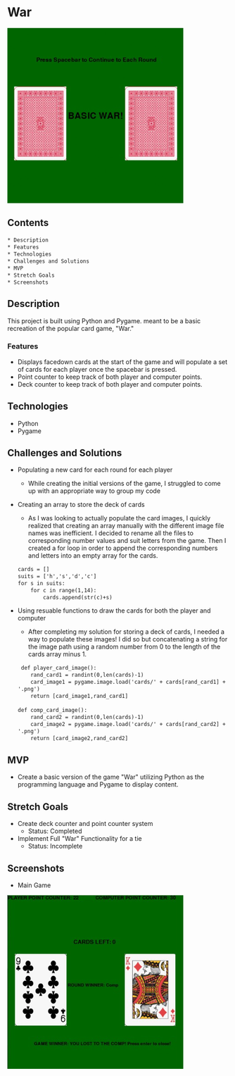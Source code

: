 # War
![Start Sreen](./readme/start_screen.jpg)

## Contents
    * Description
    * Features
    * Technologies
    * Challenges and Solutions
    * MVP
    * Stretch Goals
    * Screenshots

## Description
This project is built using Python and Pygame. meant to be a basic recreation of the popular card game, "War." 

### Features
* Displays facedown cards at the start of the game and will populate a set of cards for each player once the spacebar is pressed. 
* Point counter to keep track of both player and computer points.
* Deck counter to keep track of both player and computer points.

## Technologies
* Python
* Pygame

## Challenges and Solutions
* Populating a new card for each round for each player
    * While creating the initial versions of the game, I struggled to come up with an appropriate way to group my code 

* Creating an array to store the deck of cards
    * As I was looking to actually populate the card images, I quickly realized that creating an array manually with the different image file names was inefficient. I decided to rename all the files to corresponding number values and suit letters from the game. Then I created a for loop in order to append the corresponding numbers and letters into an empty array for the cards. 

    ```
    cards = []
    suits = ['h','s','d','c']
    for s in suits:
        for c in range(1,14):
            cards.append(str(c)+s)
    ```
* Using resuable functions to draw the cards for both the player and computer
    * After completing my solution for storing a deck of cards, I needed a way to populate these images! I did so but concatenating a string for the image path using a random number from 0 to  the length of the cards array minus 1. 

    ```
     def player_card_image():
        rand_card1 = randint(0,len(cards)-1)
        card_image1 = pygame.image.load('cards/' + cards[rand_card1] + '.png')
        return [card_image1,rand_card1]

    def comp_card_image():
        rand_card2 = randint(0,len(cards)-1)
        card_image2 = pygame.image.load('cards/' + cards[rand_card2] + '.png') 
        return [card_image2,rand_card2]
    ```

## MVP
* Create a basic version of the game "War" utilizing Python as the programming language and Pygame to display content.

## Stretch Goals
* Create deck counter and point counter system
    * Status: Completed
* Implement Full "War" Functionality for a tie
    * Status: Incomplete

## Screenshots
* Main Game

![Game Screen](./readme/end_screen.jpg)
